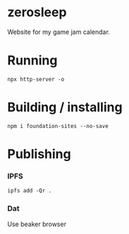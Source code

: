 zerosleep
=========

Website for my game jam calendar.

# Running 

`npx http-server -o`


# Building / installing

`npm i foundation-sites --no-save`

# Publishing

### IPFS

`ipfs add -Qr .`

### Dat

Use beaker browser

